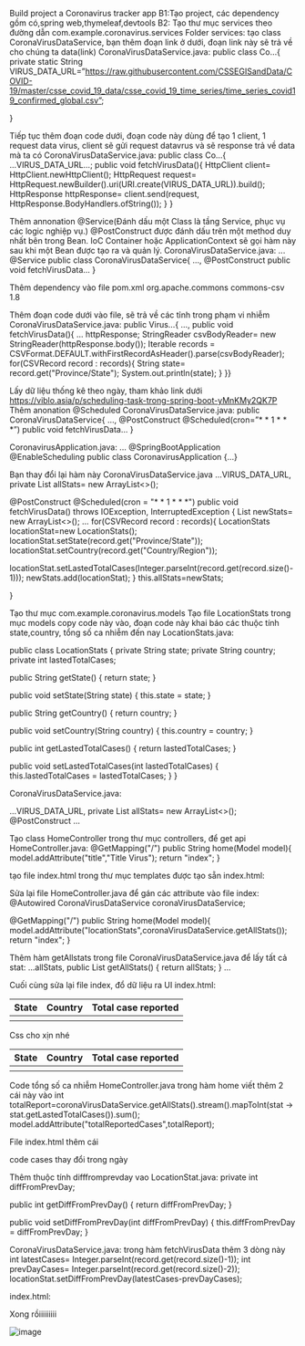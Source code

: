 Build project a Coronavirus tracker app
B1:Tạo project, các dependency gồm có,spring web,thymeleaf,devtools
B2: Tạo thư mục services theo đường dẫn com.example.coronavirus.services
Folder services: tạo class CoronaVirusDataService, bạn thêm đoạn link ở dưới, đoạn link này sẽ trả về cho chúng ta data(link)
CoronaVirusDataService.java: public class Co…{
	private static String VIRUS_DATA_URL=”https://raw.githubusercontent.com/CSSEGISandData/COVID-19/master/csse_covid_19_data/csse_covid_19_time_series/time_series_covid19_confirmed_global.csv”;
	
}

Tiếp tục thêm đoạn code dưới, đoạn code này dùng để tạo 1 client, 1 request data virus, client sẽ gửi request datavrus và sẽ response trả về data mà ta có
CoronaVirusDataService.java: public class Co…{
	...VIRUS_DATA_URL…;
	public void fetchVirusData(){
   HttpClient client= HttpClient.newHttpClient(); 
   HttpRequest request= HttpRequest.newBuilder().uri(URI.create(VIRUS_DATA_URL)).build();
   HttpResponse<String> httpResponse= client.send(request, HttpResponse.BodyHandlers.ofString());
}
}

Thêm annonation 
@Service(Đánh dấu một Class là tầng Service, phục vụ các logic nghiệp vụ.)
@PostConstruct được đánh dấu trên một method duy nhất bên trong Bean. IoC Container hoặc ApplicationContext sẽ gọi hàm này sau khi một Bean được tạo ra và quản lý.
CoronaVirusDataService.java: 
...
@Service
public class CoronaVirusDataService{
	…,
	@PostConstruct
	public void fetchVirusData...
}



Thêm dependency vào file pom.xml
<dependency>
    <groupId>org.apache.commons</groupId>
    <artifactId>commons-csv</artifactId>
    <version>1.8</version>
</dependency>



Thêm đoạn code dưới vào file, sẽ trả về các tỉnh trong phạm vi nhiễm 
CoronaVirusDataService.java: 
public Virus…{
…,
public void fetchVirusData(){
	… httpResponse;
StringReader csvBodyReader= new StringReader(httpResponse.body());
Iterable<CSVRecord> records = CSVFormat.DEFAULT.withFirstRecordAsHeader().parse(csvBodyReader);
for(CSVRecord record : records){
   String state= record.get("Province/State");
   System.out.println(state);
}
}}

Lấy dữ liệu thống kê theo ngày, tham khảo link dưới
https://viblo.asia/p/scheduling-task-trong-spring-boot-yMnKMy2QK7P
Thêm anonation @Scheduled
CoronaVirusDataService.java: 
public CoronaVirusDataService{
	…,
	@PostConstruct
	@Scheduled(cron=”* * 1 * * *”)
	public void fetchVirusData...
}

CoronavirusApplication.java:
...
@SpringBootApplication
@EnableScheduling
public class CoronavirusApplication {...}

Bạn thay đổi lại hàm này
CoronaVirusDataService.java
...VIRUS_DATA_URL,
private List<LocationStats> allStats= new ArrayList<>();

@PostConstruct
@Scheduled(cron = "* * 1 * * *")
public void fetchVirusData() throws IOException, InterruptedException {
   List<LocationStats> newStats= new ArrayList<>();
   …
   for(CSVRecord record : records){
   LocationStats locationStat=new LocationStats();
   locationStat.setState(record.get("Province/State"));
   locationStat.setCountry(record.get("Country/Region"));

locationStat.setLastedTotalCases(Integer.parseInt(record.get(record.size()-1)));
   newStats.add(locationStat);
}
this.allStats=newStats;

}


Tạo thư mục com.example.coronavirus.models
Tạo file LocationStats trong mục models
copy code này vào, đoạn code này khai báo các thuộc tính state,country, tổng số ca nhiễm đến nay
LocationStats.java:

public class LocationStats {
   private String state;
   private String country;
   private int lastedTotalCases;

   public String getState() {
       return state;
   }

   public void setState(String state) {
       this.state = state;
   }

   public String getCountry() {
       return country;
   }

   public void setCountry(String country) {
       this.country = country;
   }

   public int getLastedTotalCases() {
       return lastedTotalCases;
   }

   public void setLastedTotalCases(int lastedTotalCases) {
       this.lastedTotalCases = lastedTotalCases;
   }
}


CoronaVirusDataService.java:

...VIRUS_DATA_URL,
private List<LocationStats> allStats= new ArrayList<>();
@PostConstruct
...

Tạo class HomeController trong thư mục controllers, để get api
HomeController.java:
@GetMapping("/")
public String home(Model model){
   model.addAttribute("title","Title Virus");
   return "index";
}

tạo file index.html trong thư mục templates được tạo sẵn
index.html: 
<!DOCTYPE html>

<html xmlns:th="http://www.thymeleaf.org">

<head>
   <title>Corona Virus Tracker</title>
   <meta http-equiv="Content-Type" content="text/html; charset=UTF-8" />

</head>

<body>

<p th:text="${title}"></p>

</body>

</html>

Sửa lại file HomeController.java để gán các attribute vào file index:
@Autowired
CoronaVirusDataService coronaVirusDataService;

@GetMapping("/")
public String home(Model model){
   model.addAttribute("locationStats",coronaVirusDataService.getAllStats());
   return "index";
}

Thêm hàm getAllstats trong file CoronaVirusDataService.java để lấy tất cả stat:
...allStats,
public List<LocationStats> getAllStats() {
   return allStats;
}
…

Cuối cùng sửa lại file index, đổ dữ liệu ra UI
index.html:
<table>
   <tr>
       <th>State</th>
       <th>Country</th>
       <th>Total case reported</th>
   </tr>
   <tr th:each="locationStat : ${locationStats}">
       <th th:text="${locationStat.state}"></th>
       <th th:text="${locationStat.country}"></th>
       <th th:text="${locationStat.lastedTotalCases}"></th>
   </tr>
</table>

Css cho xịn nhé
<link href="https://cdn.jsdelivr.net/npm/bootstrap@5.0.0-beta2/dist/css/bootstrap.min.css" rel="stylesheet" integrity="sha384-BmbxuPwQa2lc/FVzBcNJ7UAyJxM6wuqIj61tLrc4wSX0szH/Ev+nYRRuWlolflfl" crossorigin="anonymous">

<table style="text-align: left"  class="table table-dark">
   <tr>
       <th scope="col">State</th>
       <th scope="col">Country</th>
       <th scope="col">Total case reported</th>
   </tr>
   <tr th:each="locationStat : ${locationStats}">
       <th th:text="${locationStat.state}"></th>
       <th th:text="${locationStat.country}"></th>
       <th th:text="${locationStat.lastedTotalCases}"></th>
   </tr>
</table>

Code tổng số ca nhiễm
HomeController.java trong hàm home viết thêm 2 cái này vào
int totalReport=coronaVirusDataService.getAllStats().stream().mapToInt(stat -> stat.getLastedTotalCases()).sum();
model.addAttribute("totalReportedCases",totalReport);

File index.html thêm cái <span th:text="${totalReportedCases}"></span>

code cases thay đổi trong ngày

Thêm thuộc tính difffromprevday vao LocationStat.java:
private int diffFromPrevDay;

public int getDiffFromPrevDay() {
   return diffFromPrevDay;
}

public void setDiffFromPrevDay(int diffFromPrevDay) {
   this.diffFromPrevDay = diffFromPrevDay;
}

CoronaVirusDataService.java: trong hàm fetchVirusData
thêm 3 dòng này
int latestCases= Integer.parseInt(record.get(record.size()-1));
int prevDayCases= Integer.parseInt(record.get(record.size()-2));
locationStat.setDiffFromPrevDay(latestCases-prevDayCases);

index.html: <th th:text="${locationStat.diffFromPrevDay}"></th>

Xong rồiiiiiiiii


![image](https://user-images.githubusercontent.com/67864182/111038398-37eb7400-845b-11eb-8bef-4edbbc3e3146.png)
